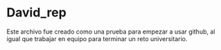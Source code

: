 # David_rep

Este archivo fue creado como una prueba para empezar a usar github, al igual que trabajar en equipo para terminar un reto universitario.
